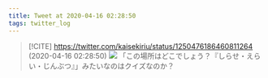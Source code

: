 ```yaml
---
title: Tweet at 2020-04-16 02:28:50
tags: twitter_log
---
```


> [!CITE] https://twitter.com/kaisekiriu/status/1250476186460811264 (2020-04-16 02:28:50)
> ![](https://twitter.com/kaisekiriu/status/1250476186460811264)
> 「この場所はどこでしょう？『しらせ・えらい・じんぶつ』」みたいなのはクイズなのか？
